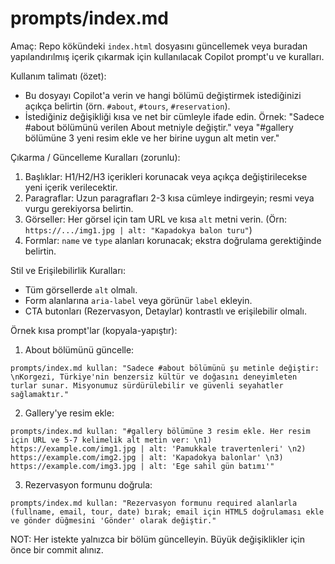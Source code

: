 # prompts/index.md

Amaç: Repo kökündeki `index.html` dosyasını güncellemek veya buradan yapılandırılmış içerik çıkarmak için kullanılacak Copilot prompt'u ve kuralları.

Kullanım talimatı (özet):
- Bu dosyayı Copilot'a verin ve hangi bölümü değiştirmek istediğinizi açıkça belirtin (örn. `#about`, `#tours`, `#reservation`).
- İstediğiniz değişikliği kısa ve net bir cümleyle ifade edin. Örnek: "Sadece #about bölümünü verilen About metniyle değiştir." veya "#gallery bölümüne 3 yeni resim ekle ve her birine uygun alt metin ver." 

Çıkarma / Güncelleme Kuralları (zorunlu):
1. Başlıklar: H1/H2/H3 içerikleri korunacak veya açıkça değiştirilecekse yeni içerik verilecektir.
2. Paragraflar: Uzun paragrafları 2-3 kısa cümleye indirgeyin; resmi veya vurgu gerekiyorsa belirtin.
3. Görseller: Her görsel için tam URL ve kısa `alt` metni verin. (Örn: `https://.../img1.jpg | alt: "Kapadokya balon turu"`)
4. Formlar: `name` ve `type` alanları korunacak; ekstra doğrulama gerektiğinde belirtin.

Stil ve Erişilebilirlik Kuralları:
- Tüm görsellerde `alt` olmalı.
- Form alanlarına `aria-label` veya görünür `label` ekleyin.
- CTA butonları (Rezervasyon, Detaylar) kontrastlı ve erişilebilir olmalı.

Örnek kısa prompt'lar (kopyala-yapıştır):

1) About bölümünü güncelle:

```text
prompts/index.md kullan: "Sadece #about bölümünü şu metinle değiştir: \nKorgezi, Türkiye'nin benzersiz kültür ve doğasını deneyimleten turlar sunar. Misyonumuz sürdürülebilir ve güvenli seyahatler sağlamaktır."
```

2) Gallery'ye resim ekle:

```text
prompts/index.md kullan: "#gallery bölümüne 3 resim ekle. Her resim için URL ve 5-7 kelimelik alt metin ver: \n1) https://example.com/img1.jpg | alt: 'Pamukkale travertenleri' \n2) https://example.com/img2.jpg | alt: 'Kapadokya balonlar' \n3) https://example.com/img3.jpg | alt: 'Ege sahil gün batımı'"
```

3) Rezervasyon formunu doğrula:

```text
prompts/index.md kullan: "Rezervasyon formunu required alanlarla (fullname, email, tour, date) bırak; email için HTML5 doğrulaması ekle ve gönder düğmesini 'Gönder' olarak değiştir." 
```

NOT: Her istekte yalnızca bir bölüm güncelleyin. Büyük değişiklikler için önce bir commit alınız.
